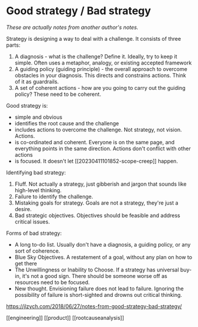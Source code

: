 # Good strategy / Bad strategy

*These are actually notes from another author's notes.*

Strategy is designing a way to deal with a challenge. It consists of three parts:
1. A diagnosis - what is the challenge? Define it. Ideally, try to keep it simple. Often uses a metaphor, analogy, or existing accepted framework
2. A guiding policy (guiding principle) - the overall approach to overcome obstacles in your diagnosis. This directs and constrains actions. Think of it as guardrails.
3. A set of coherent actions - how are you going to carry out the guiding policy? These need to be coherent.

Good strategy is:
- simple and obvious
- identifies the root cause and the challenge
- includes actions to overcome the challenge. Not strategy, not vision. Actions.
- is co-ordinated and coherent. Everyone is on the same page, and everything points in the same direction. Actions don't conflict with other actions
- is focused. It doesn't let [[20230411101852-scope-creep]] happen.

Identifying bad strategy:
1. Fluff. Not actually a strategy, just gibberish and jargon that sounds like high-level thinking.
2. Failure to identify the challenge.
3. Mistaking goals for strategy. Goals are not a strategy, they're just a desire.
4. Bad strategic objectives. Objectives should be feasible and address critical issues.

Forms of bad strategy:
- A long to-do list. Usually don't have a diagnosis, a guiding policy, or any sort of coherence.
- Blue Sky Objectives. A restatement of a goal, without any plan on how to get there
- The Unwillingness or Inability to Choose. If a strategy has universal buy-in, it's not a good sign. There should be someone worse off as resources need to be focused.
- New thought. Envisioning failure does not lead to failure. Ignoring the possibility of failure is short-sighted and drowns out critical thinking.

https://jlzych.com/2018/06/27/notes-from-good-strategy-bad-strategy/

[[engineering]]
[[product]]
[[rootcauseanalysis]]